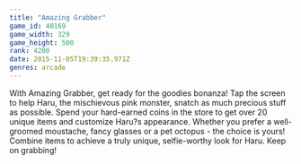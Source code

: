 ```yaml
---
title: "Amazing Grabber"
game_id: 40169
game_width: 329
game_height: 500
rank: 4200
date: 2015-11-05T19:39:35.971Z
genres: arcade
---
```

With Amazing Grabber, get ready for the goodies bonanza! Tap the screen to help Haru, the mischievous pink monster,  snatch as much precious stuff as possible. Spend your hard-earned coins in the store to get over 20 unique items and  customize Haru?s appearance. Whether you prefer a well-groomed moustache, fancy glasses or a pet octopus - the choice is yours! Combine items to achieve a truly unique, selfie-worthy look for Haru. Keep on grabbing!